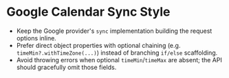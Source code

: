 # Google Calendar Sync Style

- Keep the Google provider's `sync` implementation building the request options inline.
- Prefer direct object properties with optional chaining (e.g. `timeMin?.withTimeZone(...)`) instead of branching `if/else` scaffolding.
- Avoid throwing errors when optional `timeMin`/`timeMax` are absent; the API should gracefully omit those fields.
